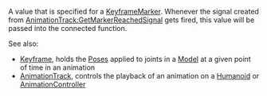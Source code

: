 A value that is specified for a [KeyframeMarker](https://create.roblox.com/docs/reference/engine/classes/KeyframeMarker). Whenever the signal
created from [AnimationTrack:GetMarkerReachedSignal](https://create.roblox.com/docs/reference/engine/classes/AnimationTrack#GetMarkerReachedSignal) gets fired, this
value will be passed into the connected function.

See also:

- [Keyframe](https://create.roblox.com/docs/reference/engine/classes/Keyframe), holds the [Poses](https://create.roblox.com/docs/reference/engine/classes/Pose) applied to joints in a [Model](https://create.roblox.com/docs/reference/engine/classes/Model) at a
  given point of time in an animation
- [AnimationTrack](https://create.roblox.com/docs/reference/engine/classes/AnimationTrack), controls the playback of an animation on a [Humanoid](https://create.roblox.com/docs/reference/engine/classes/Humanoid)
  or [AnimationController](https://create.roblox.com/docs/reference/engine/classes/AnimationController)